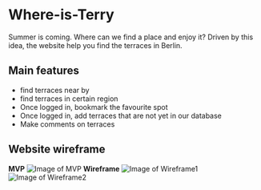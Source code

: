 # Where-is-Terry
Summer is coming. Where can we find a place and enjoy it? Driven by this idea, the website help you find the terraces in Berlin. 

## Main features
* find terraces near by
* find terraces in certain region
* Once logged in, bookmark the favourite spot
* Once logged in, add terraces that are not yet in our database
* Make comments on terraces

## Website wireframe
**MVP**
![Image of MVP](https://lh3.googleusercontent.com/eW7ri2dE2YhJMmun5lG2McR9exMFQ1mvwPe3-ZDuCPImoP7vzoJNY0r8ztVM7BngKWtTJA74PH2Hv1ZzyzBwBRmp6CZghEz83FNDQ3zZnTxLpjGClSLFHGgc0vvh4xMufQJohTMpoPpiDtFTJQO2znrD8ODe8XtroJ-bzPUSilo4n-OjmczGnkVaoBsDjIomLALVw53VLLKTnxZNIrUOgkvaY5b-R-715RoqQ_7cRsmrzeD60rLogCLKpe8pt4unlxUlIKS2FNiYOgPG5ziCajYOfhSpBrEnN_rs_fvDLC1Fni7_hrU0CfiejzrP_JCbGBFM3-8a3al5xVhFOwZ8v5vANZlmxv1dXL4CB_QZQyKiENvIJvToV_itbTPcS1lRkQeuM0Jwqs_3DUpIzDr_rz80OcQvtgKnHobI6vUuHWGyf1QC4cQTSqmkwP-cp2Q9_VgMV8SqodF32T1SmE3gypn87owAKvs7FKCBfi2itqUroB5rCXQWQjH6DTJJsmTAVBbboj5zTqcZeK-f0SbYbMWbSKdUphL8TmZpITd6jdjQyJJ4biTQl5-b73pKbiF0HR8NMWAv3NO3u5-5sgKECWukrtueyi7m74WQg8I=w1040-h779-no)
**Wireframe**
![Image of Wireframe1](https://lh3.googleusercontent.com/PwLvuybb16RKkcQ9scM0RcB-8wxP7CkkaQ2skjclwy8Q4V8pSkVTrl-wU_KrdQ9xfVDVFmiJYOXhcmSHVj4w7TGb1yE0d4IwokVYDWlU3zx2SEd_hfGcH8r9Z4DyiSEWTLJanuvFJbkwOxmt78j3nrgdto7yG0EGyy1xg72HRbI4uNS5w6lj4R6wfOLC7mi0ZeT-g-8Vig8rdvtT-o08EiGgHQJsckGyJ_r_Q3EvFd8rZj1UR2EJbSXlBWVrRDFSnzfvN5dzOtQYa2uAOYFHUHEajqSRL5QMG0c_xJY105BrwqyCI5oPvdcshWH_Yz-wpLF1vRKchxXCorJ4D053Hym-R8fwFeoU18Cl3-TuLrYbtzWdKS-SHD4If8D2Ajv-2YrJniYmnYenI-l6CjM4qdrgKaJKwO_9fobAZSnaCI9dtVKjQctczw93PaqVdWPAycQQ3jWfTvz9zZT7VmDcK9bO0xpPM5aVP7ksuDZW52QYYPkHcHMWJDFO_mzOCdCRrCxX8DA5Urd1pTrO10sDsriXR-Cp3tq4nVCnhcUoG8855mYea7cjmAOGGm8-qozASYViKLx3q6Ap7MIw8Gt09RIMWlVKEls-PYMIKfE=w1040-h779-no)
![Image of Wireframe2](https://lh3.googleusercontent.com/TPBambdqfqBYOp02BVrTFORaHOsaIDwvz2fsUpura4YIVzjjJLv4pMTXMXeiudX7_7m8v5xFlQ1KSxL3fLLpsMdNp3P4jl0WCFqV2fkT26iC2JIfGVSSuSosMNt5L6BJaSt4cQcP7cqJc6d5tpzt1vGJ5nHQ0Pu2lVxtDcL4ubfw-6ZBiF1NIw7POlcklVIojZBLDC2O5B7gDlTPrH5lzOkYxTmRkHY65RB5dpCZJC-pDXvcQACqtSZZC01PLI5_XsDRM7D6sWqM9-9ETzEBRNMos2zcDugTuooI2yXYihnR9U4tECCLEGLIcriOYgaRJGx_Iv6m8nv17cGmimPa_mVlh_kMHyhQ4VVPbUqp5rgILK1FEhwKN0exUTUl2n65x2XCVYyz24uD_HpwH-RCp3IZGsX3jD6MefgQiYUu86xVeghzX3gTFyuoLY3VXQMds1hmjcH2XO9nuVJI0VexPjifmoRpR-nUfL5M-3QnZWqvwlBqZoAWVycS9MtDYPWH3e47uxzj27or7llzmuUyZfQBCDUuU83g64TtUQY-o-si0g3uhmeVLqw0lAMadol6qRGsNc8UooLBL8V1taW-c0zZBcakJAQ5_QC7rik=w1040-h779-no)
<!-- **Data Model**
![Image of Data Model](https://lh3.googleusercontent.com/l7CHW2XZAOsvJ5J4PxQows6ZZazlBGuF32i6DbUk6zHcqS9EASbvrkGjSWwkN1eE5yusRKRdCCs1KG9wKRgNmWnNxJXLl4tZvABy8hmXqHPlj_inRG0Yl65iCO9mo9VDCtRTjB0VoaN9ter2o2-LI5_5q4ufclkBqgkJsa6PRyMI1KIDdAvdyPbjVBsMJGaRozeGh_zctaQyrzd-nVvm2FU3-p11CJ3psAoDbsuxV7xqOtIZgVqXhYH1oaaYzN2oKYAejPCXh5KyMIoNC0D3RIcpmNwwz3vfqVz-URmArJI7AXCnTUGE_K7DUHTUsCV56PmY-t9HbT5O68mAEquHfZwW_8HWlveHo2XrTuMP4OFDIHvxmbOlKZrs5s1LwkjTO2xdCBPkmZErvDcSpV6_-y7rXSKn9ZizNUD0TJqE8oSrTTGLZ1tL091Oj3t7Wmewm3GLTlrMgyAVkmLOiHeePD6f5z3ACxNjUBIRQgedOLbrnaIwBnwazoa5zYcY1IHuaATwYgySg5UeX2loe707sxFD5_ISAatdAeIVbODxR6cakcvpuVlyG_8CLyya1eU4zPFs9FbfUKaF5HV65ScgduFq_VKnq_0KuajQRWU=w585-h779-no) -->
